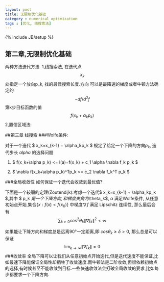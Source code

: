```yaml
---
layout: post
title: 无限制优化基础
category : numerical optimization
tags : [优化, 线搜索法]
---
```

{% include JB/setup %}

## 第二章,无限制优化基础
两种方法迭代方法.
1,线搜索法, 在迭代点 $$ x_k $$ 处指定一个放向p_k, 找的最佳搜索长度.方向 可以是最降速的梯度或者牛顿方法确定的 $$ -df/d^2f $$
第k步目标函数的值 $$ f(x_k+\alpha_kp_k) $$
2,置信区域法:

##第三章 线搜索
###Wolfe条件:

对于一个迭代 $ x_k=x_{k-1} + \alpha_kp_k $ 规定了给定一个下降的方向$p_k$, 迭代步长 $alpha$ 的选择问题

1. $ f(x_k+\alpha p_k) <= l(a)=f(x_k) + c_1 \alpha \nabla f_k p_k $

2. $ \nabla f(x_k+\alpha p_k)^Tp_k >= c_2 \nabla f_k^T p_k $

###全局收敛性
如何保证一个迭代会收敛到最优值?

下面是一个较弱的定理(Zoutendijk):考虑一个迭代$ x_k=x_{k-1} + \alpha_kp_k $,其中 $ p_k $是一个下降方向, 和梯度夹角为$\theta_k$, $\alpha$ 满足Wolfe条件, 从任意初始点开始,集合$\{x:f(x)<f(x_0)\}$ 中梯度$\nabla f$ 满足 Lipschitz 连续性, 那么最后会有
$$\sum_{k\geq 0}cos^2\theta_k\|\nabla f_k\|^2<\infty$$ 

如果能让下降方向和梯度总是远离90°一定距离,即 $cos\theta_k \geq \delta>0$, 那么总是可以保证$$\lim_{k \to \infty}\|\nabla f_k\|=0$$
###收敛率
全局下降可以让我们从任意初始点开始迭代,但是迭代速度不能保证,比如最速下降能保证全局性却牺牲了收敛速度.而牛顿法是二阶收敛,但很依赖初始点的选择,有时候甚至不能收敛到目标.一些快速收敛法会打破全局收敛的要求,比如每步都要求一个下降方向.